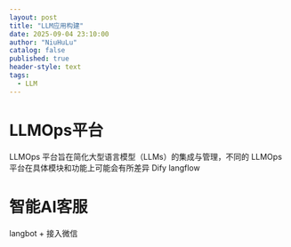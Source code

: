 ```yaml
---
layout: post
title: "LLM应用构建"
date: 2025-09-04 23:10:00
author: "NiuHuLu"
catalog: false
published: true
header-style: text
tags:
  - LLM
---
```


# LLMOps平台
LLMOps 平台旨在简化大型语言模型（LLMs）的集成与管理，不同的 LLMOps 平台在具体模块和功能上可能会有所差异
Dify 
langflow


# 智能AI客服
langbot + 接入微信